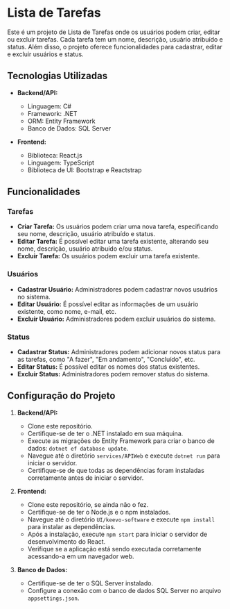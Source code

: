 # Lista de Tarefas

Este é um projeto de Lista de Tarefas onde os usuários podem criar, editar ou excluir tarefas. Cada tarefa tem um nome, descrição, usuário atribuído e status. Além disso, o projeto oferece funcionalidades para cadastrar, editar e excluir usuários e status.

## Tecnologias Utilizadas

- **Backend/API:**
  - Linguagem: C#
  - Framework: .NET
  - ORM: Entity Framework
  - Banco de Dados: SQL Server

- **Frontend:**
  - Biblioteca: React.js
  - Linguagem: TypeScript
  - Biblioteca de UI: Bootstrap e Reactstrap

## Funcionalidades

### Tarefas

- **Criar Tarefa:** Os usuários podem criar uma nova tarefa, especificando seu nome, descrição, usuário atribuído e status.
- **Editar Tarefa:** É possível editar uma tarefa existente, alterando seu nome, descrição, usuário atribuído e/ou status.
- **Excluir Tarefa:** Os usuários podem excluir uma tarefa existente.

### Usuários

- **Cadastrar Usuário:** Administradores podem cadastrar novos usuários no sistema.
- **Editar Usuário:** É possível editar as informações de um usuário existente, como nome, e-mail, etc.
- **Excluir Usuário:** Administradores podem excluir usuários do sistema.

### Status

- **Cadastrar Status:** Administradores podem adicionar novos status para as tarefas, como "A fazer", "Em andamento", "Concluído", etc.
- **Editar Status:** É possível editar os nomes dos status existentes.
- **Excluir Status:** Administradores podem remover status do sistema.

## Configuração do Projeto

1. **Backend/API:**
    - Clone este repositório.
    - Certifique-se de ter o .NET instalado em sua máquina.
    - Execute as migrações do Entity Framework para criar o banco de dados: `dotnet ef database update`.
    - Navegue até o diretório `services/APIWeb` e execute `dotnet run` para iniciar o servidor.
    - Certifique-se de que todas as dependências foram instaladas corretamente antes de iniciar o servidor.

2. **Frontend:**
    - Clone este repositório, se ainda não o fez.
    - Certifique-se de ter o Node.js e o npm instalados.
    - Navegue até o diretório `UI/keevo-software` e execute `npm install` para instalar as dependências.
    - Após a instalação, execute `npm start` para iniciar o servidor de desenvolvimento do React.
    - Verifique se a aplicação está sendo executada corretamente acessando-a em um navegador web.

3. **Banco de Dados:**
    - Certifique-se de ter o SQL Server instalado.
    - Configure a conexão com o banco de dados SQL Server no arquivo `appsettings.json`.


